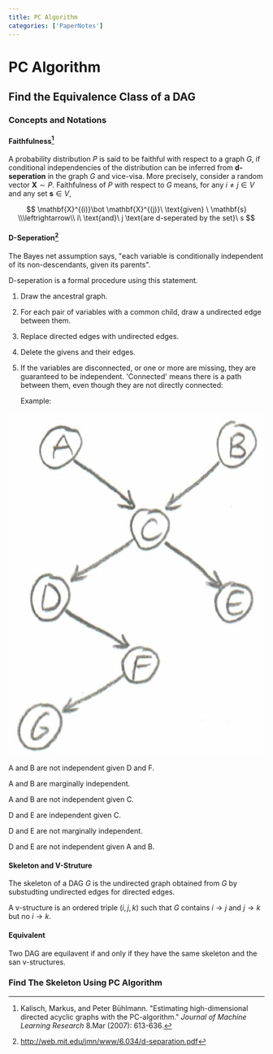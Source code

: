 ```yaml
---
title: PC Algorithm
categories: ['PaperNotes']
---
```


# PC Algorithm

## Find the Equivalence Class of a DAG

### Concepts and Notations

#### Faithfulness[^jmlr2005]

A probability distribution $P$ is said to be faithful with respect to a graph $G$, if conditional independencies of the distribution can be inferred from **d-seperation** in the graph $G$ and vice-visa. More precisely, consider a random vector $\mathbf{X}\sim P$. Faithfulness of $P$ with respect to $G$ means, for any $i\ne j\in V$ and any set $\mathbf{s}\in V$,

$$
\mathbf{X}^{(i)}\bot \mathbf{X}^{(j)}\ \text{given} \ \mathbf{s}
\\\leftrightarrow\\
i\ \text{and}\ j \text{are d-seperated by the set}\ s
$$

 

#### D-Seperation[^mit6.034]

The Bayes net assumption says, "each variable is conditionally independent of its non-descendants, given its parents".

D-seperation is a formal procedure using this statement.

1.  Draw the ancestral graph.

2.  For each pair of variables with a common child, draw a undirected edge between them.

3.  Replace directed edges with undirected edges.

4.  Delete the givens and their edges.

5.  If the variables are disconnected, or one or more are missing, they are guaranteed to be independent. 'Connected' means there is a path between them, even though they are not directly connected:

    Example:

![image-20190715161555478](Einstein-Summation-Convention/image-20190715161555478.png)

A and B are not independent given D and F.

A and B are marginally independent. 

A and B are not independent given C.

D and E are independent given C.

D and E are not marginally independent.

D and E are not independent given A and B.

#### Skeleton and V-Struture

The skeleton of a DAG $G$ is the undirected graph obtained from $G$ by substudting undirected edges for directed edges.

A v-structure is an ordered triple $(i, j, k)$ such that $G$ contains $i\to j$ and $j\to k$ but no $i\to k$.

#### Equivalent

Two DAG are equilavent if and only if they have the same skeleton and the san v-structures.

### Find The Skeleton Using PC Algorithm

 

[^jmlr2005]: Kalisch, Markus, and Peter Bühlmann. "Estimating high-dimensional directed acyclic graphs with the PC-algorithm." *Journal of Machine Learning Research* 8.Mar (2007): 613-636.
[^mit6.034]: http://web.mit.edu/jmn/www/6.034/d-separation.pdf